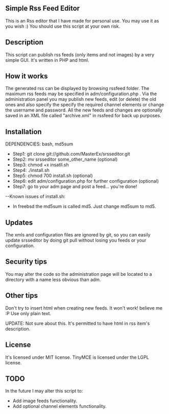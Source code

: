 Simple Rss Feed Editor
-------------------------
This is an Rss editor that I have made for personal use. You may use it as you wish :) 
You should use this script at your own risk.

Description
-----------
This script can publish rss feeds (only items and not images) by a very simple GUI. It's written in PHP and html.

How it works
------------
The generated rss can be displayed by browsing rssfeed folder. The maximum rss feeds may be specified in adm/configuration.php .
Via the administration panel you may publish new feeds, edit (or delete) the old ones and also specify the specify the required channel elements or change the username and password.
All the new feeds and changes are optionally saved in an XML file called "archive.xml" in rssfeed for back up purposes.

Installation
------------
DEPENDENCIES: bash, md5sum

* Step1: git clone git://github.com/MasterEx/srsseditor.git
* Step2: mv srsseditor some_other_name (optional)
* Step3: chmod +x insatll.sh
* Step4: ./install.sh
* Step5: chmod 700 install.sh (optional)
* Step6: edit adm/configuration.php for further configuration (optional)
* Step7: go to your adm page and post a feed... you're done!

--Known issues of install.sh:

* In freebsd the md5sum is called md5. Just change md5sum to md5.

Updates
-------
The xmls and configuration files are ignored by git, so you can easily update srsseditor by doing git pull without losing you feeds or your configuration.

Security tips
-------------
You may alter the code so the administration page will be located to a directory with a name less obvious than adm.

Other tips
----------
Don't try to insert html when creating new feeds. It won't work! believe me :P
Use only plain text.

UPDATE: Not sure about this. It's permitted to have html in rss item's description. 

License
-------
It's licensed under MIT license. TinyMCE is licensed under the LGPL license.

TODO
----
In the future I may alter this script to:

* Add image feeds functionality.
* Add optional channel elements functionality.
